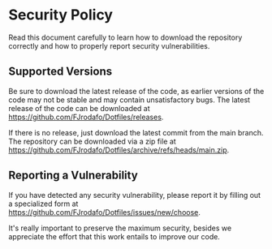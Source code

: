 # Security Policy

Read this document carefully to learn how to download the repository correctly and how to properly report security vulnerabilities.

## Supported Versions

Be sure to download the latest release of the code, as earlier versions of the code may not be stable and may contain unsatisfactory bugs. The latest release of the code can be downloaded at https://github.com/FJrodafo/Dotfiles/releases.

If there is no release, just download the latest commit from the main branch. The repository can be downloaded via a zip file at https://github.com/FJrodafo/Dotfiles/archive/refs/heads/main.zip.

## Reporting a Vulnerability

If you have detected any security vulnerability, please report it by filling out a specialized form at https://github.com/FJrodafo/Dotfiles/issues/new/choose.

It's really important to preserve the maximum security, besides we appreciate the effort that this work entails to improve our code.